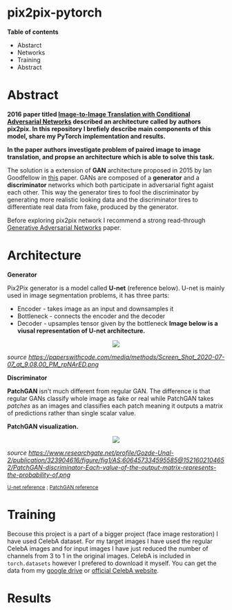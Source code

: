 # pix2pix-pytorch
**Table of contents**
* Abstarct
* Networks
* Training
* Abstract

# Abstract

**2016 paper titled <a href='https://arxiv.org/pdf/1611.07004v3.pdf'>Image-to-Image Translation with Conditional Adversarial Networks</a> described an architecture 
called by authors pix2pix. In this repository I brefiely describe main components of this model, share my PyTorch implementation and results.**

**In the paper authors investigate problem of paired image to image translation, and propse an architecture which is able to solve this task.**

The solution is a extension of **GAN** architecture proposed in 2015 by Ian Goodfellow in <a href='https://arxiv.org/pdf/1406.2661.pdf'>this</a> paper. GANs are composed of
a **generator** and a **discriminator** networks which both participate in adversarial fight agaist each other. This way the generator tires to fool the 
discriminator by generating more realistic looking data and the discriminator tires to differentiate real data from fake, produced by the generator. 

Before exploring pix2pix network I recommend a strong read-through <a href='https://arxiv.org/pdf/1406.2661.pdf'>Generative Adversarial Networks</a> paper.

# Architecture

**Generator**

Pix2Pix generator is a model called **U-net** (reference below). U-net is mainly used in image segmentation problems, it has three parts:
* Encoder - takes image as an input and downsamples it
* Bottleneck - connects the encoder and the decoder
* Decoder - upsamples tensor given by the bottleneck
**Image below is a viusal representation of U-net architecture.**

<p align='center'>
  <img src='https://paperswithcode.com/media/methods/Screen_Shot_2020-07-07_at_9.08.00_PM_rpNArED.png'>
</p>

*source https://paperswithcode.com/media/methods/Screen_Shot_2020-07-07_at_9.08.00_PM_rpNArED.png*

**Discriminator**

**PatchGAN** isn't much different from regular GAN. The difference is that regular GANs classify whole image as fake or real while PatchGAN takes *patches* as 
an images and classifies each patch meaning it outputs a matrix of predictions rather than single scalar value.

**PatchGAN visualization.**

<p align='center'>
  <img src='https://www.researchgate.net/profile/Gozde-Unal-2/publication/323904616/figure/fig1/AS:606457334595585@1521602104652/PatchGAN-discriminator-Each-value-of-the-output-matrix-represents-the-probability-of.png'>
</p>

*source https://www.researchgate.net/profile/Gozde-Unal-2/publication/323904616/figure/fig1/AS:606457334595585@1521602104652/PatchGAN-discriminator-Each-value-of-the-output-matrix-represents-the-probability-of.png*

<small><a href='https://arxiv.org/pdf/1505.04597.pdf'>U-net reference<a/> ; <a href='https://arxiv.org/pdf/1611.07004v3.pdf'>PatchGAN reference<a/></small>

# Training

Becouse this project is a part of a bigger project (face image restoration) I have used CelebA dataset. For my target images I have used the regular CelebA images 
and for input images I have just reduced the number of channels from 3 to 1 in the original images. CelebA is included in <code>torch.datasets</code> however I 
prefered to download it myself. You can get the data from my 
<a href='https://drive.google.com/file/d/1n7PHKT7DLkBJHi7yZNGMCXTMNfAohtMO/view?usp=sharing'>google drive</a> or 
<a href='http://mmlab.ie.cuhk.edu.hk/projects/CelebA.html'>official CelebA website</a>.



# Results

